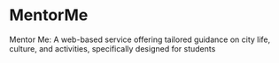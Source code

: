 # MentorMe
Mentor Me: A web-based service offering tailored guidance on city life, culture, and activities, specifically designed for students
